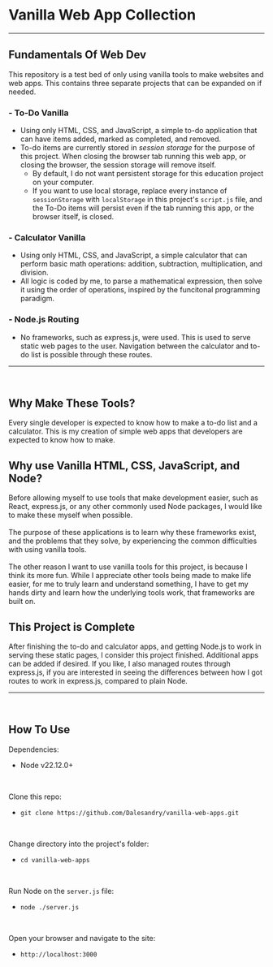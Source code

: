 # Vanilla Web App Collection
---

## Fundamentals Of Web Dev
This repository is a test bed of only using vanilla tools to make websites and web apps. This contains three separate projects that can be expanded on if needed.

### - To-Do Vanilla
- Using only HTML, CSS, and JavaScript, a simple to-do application that can have items added, marked as completed, and removed.
- To-do items are currently stored in *session storage* for the purpose of this project. When closing the browser tab running this web app, or closing the browser, the session storage will remove itself.
  - By default, I do not want persistent storage for this education project on your computer.
  - If you want to use local storage, replace every instance of `sessionStorage` with `localStorage` in this project's `script.js` file, and the To-Do items will persist even if the tab running this app, or the browser itself, is closed.

### - Calculator Vanilla
- Using only HTML, CSS, and JavaScript, a simple calculator that can perform basic math operations: addition, subtraction, multiplication, and division.
 - All logic is coded by me, to parse a mathematical expression, then solve it using the order of operations, inspired by the funcitonal programming paradigm.

### - Node.js Routing
- No frameworks, such as express.js, were used. This is used to serve static web pages to the user. Navigation between the calculator and to-do list is possible through these routes.

---
<br />

## Why Make These Tools?
Every single developer is expected to know how to make a to-do list and a calculator. This is my creation of simple web apps that developers are expected to know how to make.

## Why use Vanilla HTML, CSS, JavaScript, and Node?
Before allowing myself to use tools that make development easier, such as React, express.js, or any other commonly used Node packages, I would like to make these myself when possible.<br /><br />
The purpose of these applications is to learn why these frameworks exist, and the problems that they solve, by experiencing the common difficulties with using vanilla tools.<br /><br />
The other reason I want to use vanilla tools for this project, is because I think its more fun. While I appreciate other tools being made to make life easier, for me to truly learn and understand something, I have to get my hands dirty and learn how the underlying tools work, that frameworks are built on.

## This Project is Complete
After finishing the to-do and calculator apps, and getting Node.js to work in serving these static pages, I consider this project finished. Additional apps can be added if desired.
If you like, I also managed routes through express.js, if you are interested in seeing the differences between how I got routes to work in express.js, compared to plain Node.


---
<br />

## How To Use

Dependencies:
- Node v22.12.0+
<br>

Clone this repo:
- `git clone https://github.com/Dalesandry/vanilla-web-apps.git`
<br>

Change directory into the project's folder:
- `cd vanilla-web-apps`
<br>

Run Node on the `server.js` file:
- `node ./server.js`
<br>

Open your browser and navigate to the site:
- `http://localhost:3000`
